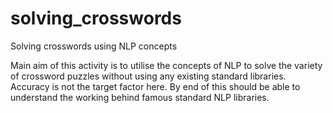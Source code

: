 # solving_crosswords
Solving crosswords using NLP concepts

Main aim of this activity is to utilise the concepts of NLP to solve the variety of crossword puzzles without using any existing standard libraries.
Accuracy is not the target factor here.
By end of this should be able to understand the working behind famous standard NLP libraries.
